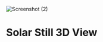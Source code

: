 ![Screenshot (2)](https://github.com/user-attachments/assets/fb1627e1-ff21-44ff-a3a4-dbc14d919699)
<h1> Solar Still 3D View </h1>
